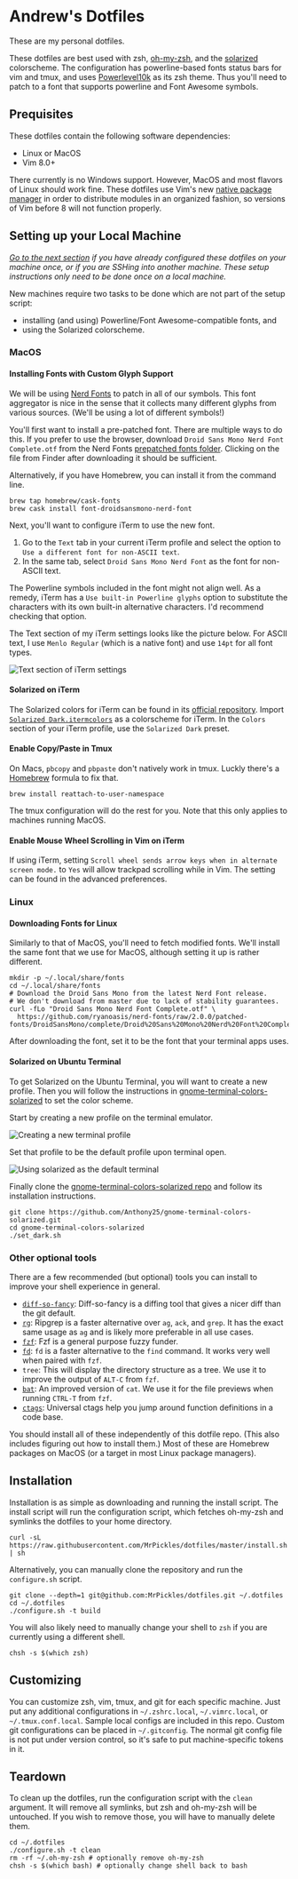 # Andrew's Dotfiles

These are my personal dotfiles.

These dotfiles are best used with zsh, [oh-my-zsh][oh-my-zsh], and the
[solarized][solarized] colorscheme.
The configuration has powerline-based fonts status bars for vim and tmux, and
uses [Powerlevel10k][powerlevel10k] as its zsh theme.
Thus you'll need to patch to a font that supports powerline and Font Awesome
symbols.

## Prequisites

These dotfiles contain the following software dependencies:

* Linux or MacOS
* Vim 8.0+

There currently is no Windows support.
However, MacOS and most flavors of Linux should work fine.
These dotfiles use Vim's new [native package manager][vim8] in order to
distribute modules in an organized fashion, so versions of Vim before 8 will not
function properly.

## Setting up your Local Machine

_[Go to the next section](#installation) if you have already configured these
dotfiles on your machine once, or if you are SSHing into another machine.
These setup instructions only need to be done once on a local machine._

New machines require two tasks to be done which are not part of the setup
script:

* installing (and using) Powerline/Font Awesome-compatible fonts, and
* using the Solarized colorscheme.

### MacOS

#### Installing Fonts with Custom Glyph Support

We will be using [Nerd Fonts][nerd-fonts] to patch in all of our symbols.
This font aggregator is nice in the sense that it collects many different glyphs
from various sources.
(We'll be using a lot of different symbols!)

You'll first want to install a pre-patched font.
There are multiple ways to do this.
If you prefer to use the browser, download `Droid Sans Mono Nerd Font
Complete.otf` from the Nerd Fonts [prepatched fonts folder][prepatched].
Clicking on the file from Finder after downloading it should be sufficient.

Alternatively, if you have Homebrew, you can install it from the command line.

```shell
brew tap homebrew/cask-fonts
brew cask install font-droidsansmono-nerd-font
```

Next, you'll want to configure iTerm to use the new font.

1. Go to the `Text` tab in your current iTerm profile and select the option to
   `Use a different font for non-ASCII text`.
2. In the same tab, select `Droid Sans Mono Nerd Font` as the font for non-ASCII
   text.

The Powerline symbols included in the font might not align well.
As a remedy, iTerm has a `Use built-in Powerline glyphs` option to substitute
the characters with its own built-in alternative characters.
I'd recommend checking that option.

The Text section of my iTerm settings looks like the picture below.
For ASCII text, I use `Menlo Regular` (which is a native font) and use `14pt`
for all font types.

![Text section of iTerm settings](.images/iterm_options.png)

#### Solarized on iTerm

The Solarized colors for iTerm can be found in its
[official repository][solarized-repo].
Import [`Solarized Dark.itermcolors`][itermcolors] as a colorscheme for iTerm.
In the `Colors` section of your iTerm profile, use the `Solarized Dark` preset.

#### Enable Copy/Paste in Tmux

On Macs, `pbcopy` and `pbpaste` don't natively work in tmux.
Luckly there's a [Homebrew][homebrew] formula to fix that.

```shell
brew install reattach-to-user-namespace
```

The tmux configuration will do the rest for you.
Note that this only applies to machines running MacOS.

#### Enable Mouse Wheel Scrolling in Vim on iTerm

If using iTerm, setting `Scroll wheel sends arrow keys when in alternate screen
mode.` to `Yes` will allow trackpad scrolling while in Vim.
The setting can be found in the advanced preferences.

### Linux

#### Downloading Fonts for Linux

Similarly to that of MacOS, you'll need to fetch modified fonts.
We'll install the same font that we use for MacOS, although setting it up is
rather different.

```shell
mkdir -p ~/.local/share/fonts
cd ~/.local/share/fonts
# Download the Droid Sans Mono from the latest Nerd Font release.
# We don't download from master due to lack of stability guarantees.
curl -fLo "Droid Sans Mono Nerd Font Complete.otf" \
  https://github.com/ryanoasis/nerd-fonts/raw/2.0.0/patched-fonts/DroidSansMono/complete/Droid%20Sans%20Mono%20Nerd%20Font%20Complete.otf
```

After downloading the font, set it to be the font that your terminal apps uses.

#### Solarized on Ubuntu Terminal

To get Solarized on the Ubuntu Terminal, you will want to create a new profile.
Then you will follow the instructions in
[gnome-terminal-colors-solarized][gnome-terminal-colors-solarized] to set the
color scheme.

Start by creating a new profile on the terminal emulator.

![Creating a new terminal profile](.images/new_profile.png)

Set that profile to be the default profile upon terminal open.

![Using solarized as the default terminal](.images/new_terminal.png)

Finally clone the
[gnome-terminal-colors-solarized repo][gnome-terminal-colors-solarized] and
follow its installation instructions.

```shell
git clone https://github.com/Anthony25/gnome-terminal-colors-solarized.git
cd gnome-terminal-colors-solarized
./set_dark.sh
```

### Other optional tools

There are a few recommended (but optional) tools you can install to improve your
shell experience in general.

* [`diff-so-fancy`][diff-so-fancy]: Diff-so-fancy is a diffing tool that gives a
  nicer diff than the git default.
* [`rg`][rg]: Ripgrep is a faster alternative over `ag`, `ack`, and `grep`.
  It has the exact same usage as `ag` and is likely more preferable in all use
  cases.
* [`fzf`][fzf]: Fzf is a general purpose fuzzy funder.
* [`fd`][fd]: `fd` is a faster alternative to the `find` command.
  It works very well when paired with `fzf`.
* `tree`: This will display the directory structure as a tree. We use it to
  improve the output of `ALT-C` from `fzf`.
* [`bat`][bat]: An improved version of `cat`. We use it for the file previews
  when running `CTRL-T` from `fzf`.
* [`ctags`][universal-ctags]: Universal ctags help you jump around function
  definitions in a code base.

You should install all of these independently of this dotfile repo.
(This also includes figuring out how to install them.)
Most of these are Homebrew packages on MacOS (or a target in most Linux package
managers).

## Installation

Installation is as simple as downloading and running the install script.
The install script will run the configuration script, which fetches oh-my-zsh
and symlinks the dotfiles to your home directory.

```shell
curl -sL https://raw.githubusercontent.com/MrPickles/dotfiles/master/install.sh | sh
```

Alternatively, you can manually clone the repository and run the `configure.sh`
script.

```shell
git clone --depth=1 git@github.com:MrPickles/dotfiles.git ~/.dotfiles
cd ~/.dotfiles
./configure.sh -t build
```

You will also likely need to manually change your shell to `zsh` if you are
currently using a different shell.

```shell
chsh -s $(which zsh)
```

## Customizing

You can customize zsh, vim, tmux, and git for each specific machine.
Just put any additional configurations in `~/.zshrc.local`, `~/.vimrc.local`,
or `~/.tmux.conf.local`.
Sample local configs are included in this repo.
Custom git configurations can be placed in `~/.gitconfig`.
The normal git config file is not put under version control, so it's safe to put
machine-specific tokens in it.

## Teardown

To clean up the dotfiles, run the configuration script with the `clean`
argument.
It will remove all symlinks, but zsh and oh-my-zsh will be untouched.
If you wish to remove those, you will have to manually delete them.

```shell
cd ~/.dotfiles
./configure.sh -t clean
rm -rf ~/.oh-my-zsh # optionally remove oh-my-zsh
chsh -s $(which bash) # optionally change shell back to bash
```

[solarized]: <http://ethanschoonover.com/solarized>
[homebrew]: <http://brew.sh/>
[vim8]: <https://github.com/vim/vim/blob/753289f9bf71c0528f00d803a39d017184640e9d/runtime/doc/version8.txt>
[oh-my-zsh]: <https://github.com/robbyrussell/oh-my-zsh>
[diff-so-fancy]: <https://github.com/so-fancy/diff-so-fancy>
[nerd-fonts]: <https://github.com/ryanoasis/nerd-fonts>
[prepatched]: <https://github.com/ryanoasis/nerd-fonts/blob/master/patched-fonts/DroidSansMono/complete/Droid%20Sans%20Mono%20Nerd%20Font%20Complete.otf>
[gnome-terminal-colors-solarized]: <https://github.com/Anthony25/gnome-terminal-colors-solarized>
[solarized-repo]: <https://github.com/altercation/solarized>
[rg]: <https://github.com/BurntSushi/ripgrep>
[fd]: <https://github.com/sharkdp/fd>
[fzf]: <https://github.com/junegunn/fzf>
[bat]: <https://github.com/sharkdp/bat>
[universal-ctags]: <https://github.com/universal-ctags/ctags>
[itermcolors]: <https://raw.githubusercontent.com/altercation/solarized/e40cd4130e2a82f9b03ada1ca378b7701b1a9110/iterm2-colors-solarized/Solarized%20Dark.itermcolors>
[powerlevel10k]: <https://github.com/romkatv/powerlevel10k>

